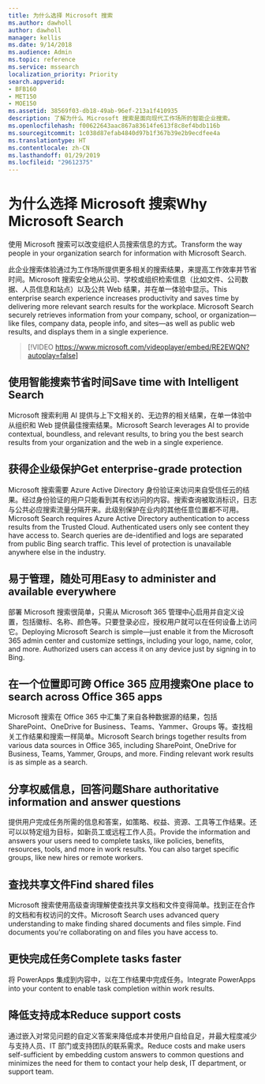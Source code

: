 ```yaml
---
title: 为什么选择 Microsoft 搜索
ms.author: dawholl
author: dawholl
manager: kellis
ms.date: 9/14/2018
ms.audience: Admin
ms.topic: reference
ms.service: mssearch
localization_priority: Priority
search.appverid:
- BFB160
- MET150
- MOE150
ms.assetid: 38569f03-db18-49ab-96ef-213a1f410935
description: 了解为什么 Microsoft 搜索是面向现代工作场所的智能企业搜索。
ms.openlocfilehash: f00622643aac867a83614fe613f8c8ef4bdb116b
ms.sourcegitcommit: 1c038d87efab4840d97b1f367b39e2b9ecdfee4a
ms.translationtype: HT
ms.contentlocale: zh-CN
ms.lasthandoff: 01/29/2019
ms.locfileid: "29612375"
---
```

# <a name="why-microsoft-search"></a><span data-ttu-id="15ee8-103">为什么选择 Microsoft 搜索</span><span class="sxs-lookup"><span data-stu-id="15ee8-103">Why Microsoft Search</span></span>

<span data-ttu-id="15ee8-104">使用 Microsoft 搜索可以改变组织人员搜索信息的方式。</span><span class="sxs-lookup"><span data-stu-id="15ee8-104">Transform the way people in your organization search for information with Microsoft Search.</span></span> 
  
<span data-ttu-id="15ee8-p101">此企业搜索体验通过为工作场所提供更多相关的搜索结果，来提高工作效率并节省时间。Microsoft 搜索安全地从公司、学校或组织检索信息（比如文件、公司数据、人员信息和站点）以及公共 Web 结果，并在单一体验中显示。</span><span class="sxs-lookup"><span data-stu-id="15ee8-p101">This enterprise search experience increases productivity and saves time by delivering more relevant search results for the workplace. Microsoft Search securely retrieves information from your company, school, or organization—like files, company data, people info, and sites—as well as public web results, and displays them in a single experience.</span></span>

> [!VIDEO https://www.microsoft.com/videoplayer/embed/RE2EWQN?autoplay=false]
  
## <a name="save-time-with-intelligent-search"></a><span data-ttu-id="15ee8-107">使用智能搜索节省时间</span><span class="sxs-lookup"><span data-stu-id="15ee8-107">Save time with Intelligent Search</span></span>

<span data-ttu-id="15ee8-108">Microsoft 搜索利用 AI 提供与上下文相关的、无边界的相关结果，在单一体验中从组织和 Web 提供最佳搜索结果。</span><span class="sxs-lookup"><span data-stu-id="15ee8-108">Microsoft Search leverages AI to provide contextual, boundless, and relevant results, to bring you the best search results from your organization and the web in a single experience.</span></span>
  
## <a name="get-enterprise-grade-protection"></a><span data-ttu-id="15ee8-109">获得企业级保护</span><span class="sxs-lookup"><span data-stu-id="15ee8-109">Get enterprise-grade protection</span></span>

<span data-ttu-id="15ee8-p102">Microsoft 搜索需要 Azure Active Directory 身份验证来访问来自受信任云的结果。经过身份验证的用户只能看到其有权访问的内容。搜索查询被取消标识，日志与公共必应搜索流量分隔开来。此级别保护在业内的其他任意位置都不可用。</span><span class="sxs-lookup"><span data-stu-id="15ee8-p102">Microsoft Search requires Azure Active Directory authentication to access results from the Trusted Cloud. Authenticated users only see content they have access to. Search queries are de-identified and logs are separated from public Bing search traffic. This level of protection is unavailable anywhere else in the industry.</span></span>
  
## <a name="easy-to-administer-and-available-everywhere"></a><span data-ttu-id="15ee8-114">易于管理，随处可用</span><span class="sxs-lookup"><span data-stu-id="15ee8-114">Easy to administer and available everywhere</span></span>

<span data-ttu-id="15ee8-p103">部署 Microsoft 搜索很简单，只需从 Microsoft 365 管理中心启用并自定义设置，包括徽标、名称、颜色等。只要登录必应，授权用户就可以在任何设备上访问它。</span><span class="sxs-lookup"><span data-stu-id="15ee8-p103">Deploying Microsoft Search is simple—just enable it from the Microsoft 365 admin center and customize settings, including your logo, name, color, and more. Authorized users can access it on any device just by signing in to Bing.</span></span>
  
## <a name="one-place-to-search-across-office-365-apps"></a><span data-ttu-id="15ee8-117">在一个位置即可跨 Office 365 应用搜索</span><span class="sxs-lookup"><span data-stu-id="15ee8-117">One place to search across Office 365 apps</span></span>

<span data-ttu-id="15ee8-p104">Microsoft 搜索在 Office 365 中汇集了来自各种数据源的结果，包括 SharePoint、OneDrive for Business、Teams、Yammer、Groups 等。查找相关工作结果和搜索一样简单。</span><span class="sxs-lookup"><span data-stu-id="15ee8-p104">Microsoft Search brings together results from various data sources in Office 365, including SharePoint, OneDrive for Business, Teams, Yammer, Groups, and more. Finding relevant work results is as simple as a search.</span></span>
  
## <a name="share-authoritative-information-and-answer-questions"></a><span data-ttu-id="15ee8-120">分享权威信息，回答问题</span><span class="sxs-lookup"><span data-stu-id="15ee8-120">Share authoritative information and answer questions</span></span>

<span data-ttu-id="15ee8-p105">提供用户完成任务所需的信息和答案，如策略、权益、资源、工具等工作结果。还可以以特定组为目标，如新员工或远程工作人员。</span><span class="sxs-lookup"><span data-stu-id="15ee8-p105">Provide the information and answers your users need to complete tasks, like policies, benefits, resources, tools, and more in work results. You can also target specific groups, like new hires or remote workers.</span></span>
  
## <a name="find-shared-files"></a><span data-ttu-id="15ee8-123">查找共享文件</span><span class="sxs-lookup"><span data-stu-id="15ee8-123">Find shared files</span></span>

<span data-ttu-id="15ee8-p106">Microsoft 搜索使用高级查询理解使查找共享文档和文件变得简单。找到正在合作的文档和有权访问的文件。</span><span class="sxs-lookup"><span data-stu-id="15ee8-p106">Microsoft Search uses advanced query understanding to make finding shared documents and files simple. Find documents you're collaborating on and files you have access to.</span></span> 
  
## <a name="complete-tasks-faster"></a><span data-ttu-id="15ee8-126">更快完成任务</span><span class="sxs-lookup"><span data-stu-id="15ee8-126">Complete tasks faster</span></span>

<span data-ttu-id="15ee8-127">将 PowerApps 集成到内容中，以在工作结果中完成任务。</span><span class="sxs-lookup"><span data-stu-id="15ee8-127">Integrate PowerApps into your content to enable task completion within work results.</span></span>
  
## <a name="reduce-support-costs"></a><span data-ttu-id="15ee8-128">降低支持成本</span><span class="sxs-lookup"><span data-stu-id="15ee8-128">Reduce support costs</span></span>

<span data-ttu-id="15ee8-129">通过嵌入对常见问题的自定义答案来降低成本并使用户自给自足，并最大程度减少与支持人员、IT 部门或支持团队的联系需求。</span><span class="sxs-lookup"><span data-stu-id="15ee8-129">Reduce costs and make users self-sufficient by embedding custom answers to common questions and minimizes the need for them to contact your help desk, IT department, or support team.</span></span>
  

